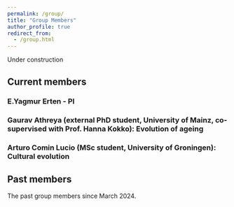 ```yaml
---
permalink: /group/
title: "Group Members"
author_profile: true
redirect_from: 
  - /group.html
---
```


Under construction

## Current members

### E.Yagmur Erten - PI

### Gaurav Athreya (external PhD student, University of Mainz, co-supervised with Prof. Hanna Kokko): Evolution of ageing

### Arturo Comin Lucio (MSc student, University of Groningen): Cultural evolution

## Past members

The past group members since March 2024.